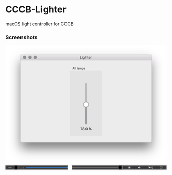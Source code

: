 # CCCB-Lighter
macOS light controller for CCCB

### Screenshots
![Window Screenshot](./marketing/Window.png)
![TouchBar Screenshot](./marketing/TouchBar.png)
